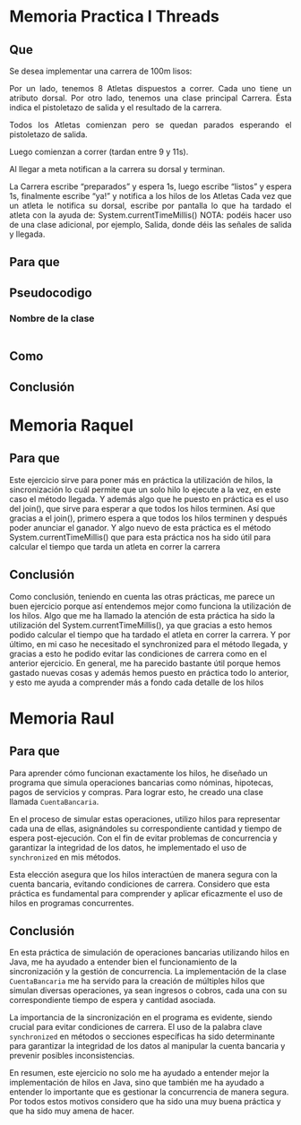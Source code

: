 # Memoria Practica I Threads

## Que 
<div style="text-align: justify;">
Se desea implementar una carrera de 100m lisos:

Por un lado, tenemos 8 Atletas dispuestos a correr. Cada uno tiene un atributo dorsal.
Por otro lado, tenemos una clase principal Carrera. Ésta indica el pistoletazo de salida y el resultado de la carrera.

Todos los Atletas comienzan pero se quedan parados esperando el pistoletazo de salida.

Luego comienzan a correr (tardan entre 9 y 11s).

Al llegar a meta notifican a la carrera su dorsal y terminan.

La Carrera escribe “preparados” y espera 1s, luego escribe “listos” y espera 1s, finalmente escribe “ya!” y notifica a los hilos de los Atletas
Cada vez que un atleta le notifica su dorsal, escribe por pantalla lo que ha tardado el atleta con la ayuda de: System.currentTimeMillis()
NOTA: podéis hacer uso de una clase adicional, por ejemplo, Salida, donde déis las señales de salida y llegada.

</div>

## Para que
<div style="text-align: justify;">

</div>
<div style="page-break-before:always"></div>

## Pseudocodigo
### Nombre  de la clase
``` 

```
<div style="page-break-before:always"></div>

## Como
<div style="text-align: justify;">


</div>

## Conclusión
<div style="text-align: justify;">

</div>

# Memoria Raquel
## Para que 
Este ejercicio sirve para poner más en práctica la utilización de hilos, la sincronización lo cuál permite que un solo hilo lo ejecute a la vez, en este caso el método llegada. Y además algo que he puesto en práctica es el uso del join(), que sirve para esperar a que todos los hilos terminen. Así que gracias a el join(), primero espera a que todos los hilos terminen y después poder anunciar el ganador.
Y algo nuevo de esta práctica es el método System.currentTimeMillis() que para esta práctica nos ha sido útil para calcular el tiempo que tarda un atleta en correr la carrera

## Conclusión
Como conclusión, teniendo en cuenta las otras prácticas, me parece un buen ejercicio porque así entendemos mejor como funciona la utilización de los hilos. Algo que me ha llamado la atención de esta práctica ha sido la utilización del System.currentTimeMillis(), ya que gracias a esto hemos podido calcular el tiempo que ha tardado el atleta en correr la carrera. 
Y por último, en mi caso he necesitado el synchronized para el método llegada, y gracias a esto he podido evitar las condiciones de carrera como en el anterior ejercicio. En general, me ha parecido bastante útil porque hemos gastado nuevas cosas y además hemos puesto en práctica todo lo anterior, y esto me ayuda a comprender más a fondo cada detalle de los hilos

# Memoria Raul
## Para que
Para aprender cómo funcionan exactamente los hilos, he diseñado un programa que simula operaciones bancarias como nóminas, hipotecas, pagos de servicios y compras. Para lograr esto, he creado una clase llamada `CuentaBancaria`.

En el proceso de simular estas operaciones, utilizo hilos para representar cada una de ellas, asignándoles su correspondiente cantidad y tiempo de espera post-ejecución. Con el fin de evitar problemas de concurrencia y garantizar la integridad de los datos, he implementado el uso de `synchronized` en mis métodos.

Esta elección asegura que los hilos interactúen de manera segura con la cuenta bancaria, evitando condiciones de carrera. Considero que esta práctica es fundamental para comprender y aplicar eficazmente el uso de hilos en programas concurrentes.

## Conclusión
En esta práctica de simulación de operaciones bancarias utilizando hilos en Java, me ha ayudado a entender bien el funcionamiento de la sincronización y la gestión de concurrencia. La implementación de la clase `CuentaBancaria` me ha servido para la creación de múltiples hilos que simulan diversas operaciones, ya sean ingresos o cobros, cada una con su correspondiente tiempo de espera y cantidad asociada.

La importancia de la sincronización en el programa es evidente, siendo crucial para evitar condiciones de carrera. El uso de la palabra clave `synchronized` en métodos o secciones específicas ha sido determinante para garantizar la integridad de los datos al manipular la cuenta bancaria y prevenir posibles inconsistencias.

En resumen, este ejercicio no solo me ha ayudado a entender mejor la implementación de hilos en Java, sino que también me ha ayudado a entender lo importante que es gestionar la concurrencia de manera segura. Por todos estos motivos considero que ha sido una muy buena práctica y que ha sido muy amena de hacer.